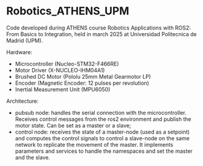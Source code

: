 # Robotics_ATHENS_UPM

Code developed during ATHENS course Robotics Applications with ROS2: From Basics to Integration, held in march 2025 at Universidad Politecnica de Madrid (UPM).

Hardware:
- Microcontroller (Nucleo-STM32-F466RE)
- Motor Driver (X-NUCLEO-IHM04A1)
- Brushed DC Motor (Pololu 25mm Metal Gearmotor LP)
- Encoder (Magnetic Encoder: 12 pulses per revolution)
- Inertial Measurement Unit (MPU6050)

Architecture:
- pubsub node: handles the serial connection with the microcontroller. Receives control messages from the ros2 environment and publish the motor state. Can be set as a master or a slave;
- control node: receives the state of a master-node (used as a setpoint) and computes the control signals to control a slave-node on the same network to replicate the movement of the master. It implements parameters and services to handle the namespaces and set the master and the slave.
